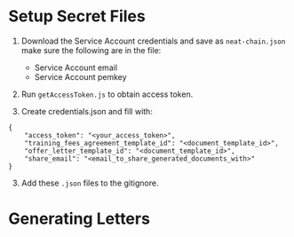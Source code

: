 # Setup Secret Files

1. Download the Service Account credentials and save as `neat-chain.json`
    make sure the following are in the file:
    - Service Account email
    - Service Account pemkey

2. Run `getAccessToken.js` to obtain access token.

3. Create credentials.json and fill with:

```
{
    "access_token": "<your_access_token>",
    "training_fees_agreement_template_id": "<document_template_id>",
    "offer_letter_template_id": "<document_template_id>",
    "share_email": "<email_to_share_generated_documents_with>"
}
```

3. Add these `.json` files to the gitignore.

# Generating Letters

